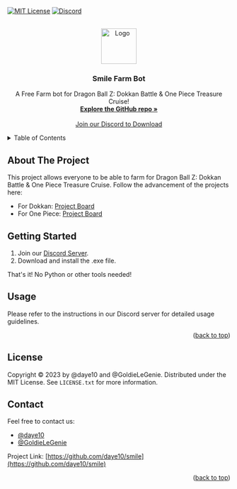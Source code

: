 <a name="readme-top"></a>

<!-- PROJECT SHIELDS -->
[![MIT License][license-shield]][license-url]
[![Discord][discord-shield]][discord-url]

<!-- PROJECT LOGO -->
<br />
<div align="center">
  <img src="images/logo.png" alt="Logo" width="80" height="80">
  <h3 align="center">Smile Farm Bot</h3>
  <p align="center">
    A Free Farm bot for Dragon Ball Z: Dokkan Battle & One Piece Treasure Cruise!
    <br />
    <strong><a href="https://github.com/daye10/smile">Explore the GitHub repo »</a></strong>
    <br />
    <br />
    <a href="https://discord.com/invite/q59QbpqH2Z">Join our Discord to Download</a>
  </p>
</div>

<!-- TABLE OF CONTENTS -->
<details>
  <summary>Table of Contents</summary>
  <ol>
    <li><a href="#about-the-project">About The Project</a></li>
    <li><a href="#getting-started">Getting Started</a></li>
    <li><a href="#usage">Usage</a></li>
    <li><a href="#license">License</a></li>
    <li><a href="#contact">Contact</a></li>
  </ol>
</details>

<!-- ABOUT THE PROJECT -->
## About The Project

This project allows everyone to be able to farm for Dragon Ball Z: Dokkan Battle & One Piece Treasure Cruise. Follow the advancement of the projects here:
- For Dokkan: [Project Board](https://github.com/users/daye10/projects/1)
- For One Piece: [Project Board](https://github.com/users/daye10/projects/2)

<!-- GETTING STARTED -->
## Getting Started

1. Join our [Discord Server](https://discord.com/invite/q59QbpqH2Z).
2. Download and install the .exe file.

That's it! No Python or other tools needed!

<!-- USAGE -->
## Usage

Please refer to the instructions in our Discord server for detailed usage guidelines.

<p align="right">(<a href="#readme-top">back to top</a>)</p>

<!-- LICENSE -->
## License

Copyright © 2023 by @daye10 and @GoldieLeGenie. Distributed under the MIT License. See `LICENSE.txt` for more information.

<!-- CONTACT -->
## Contact

Feel free to contact us:
- [@daye10](https://github.com/daye10)
- [@GoldieLeGenie](https://github.com/GoldieLeGenie)

Project Link: [https://github.com/daye10/smile](https://github.com/daye10/smile)

<p align="right">(<a href="#readme-top">back to top</a>)</p>

<!-- MARKDOWN LINKS & IMAGES -->
[license-shield]: https://img.shields.io/github/license/daye10/smile.svg?style=for-the-badge
[license-url]: https://github.com/daye10/smile/blob/master/LICENSE.txt
[discord-shield]: https://img.shields.io/badge/Discord-7289DA?style=for-the-badge&logo=discord&logoColor=white
[discord-url]: https://discord.com/invite/q59QbpqH2Z
